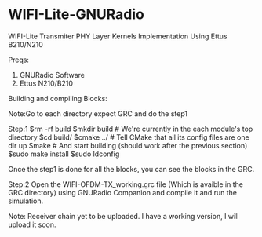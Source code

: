 # WIFI-Lite-GNURadio
WIFI-Lite Transmiter PHY Layer Kernels Implementation Using Ettus B210/N210

Preqs:
  1. GNURadio Software 
  2. Ettus N210/B210 

Building and compiling Blocks: 

Note:Go to each directory expect GRC and do the step1 

Step:1
$rm -rf build 
$mkdir build    # We're currently in the each module's top directory
$cd build/
$cmake ../      # Tell CMake that all its config files are one dir up
$make           # And start building (should work after the previous section)
$sudo make install
$sudo ldconfig

Once the step1 is done for all the blocks, you can see the blocks in the GRC. 

Step:2
Open the WIFI-OFDM-TX_working.grc file (Which is avaible in the GRC directory) using GNURadio Companion and compile it and run the simulation. 

Note:
Receiver chain yet to be uploaded. I have a working version, I will upload it soon.  


